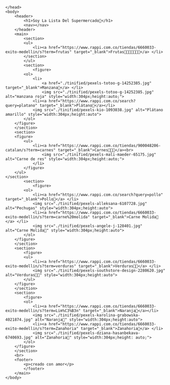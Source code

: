 <!DOCTYPE html>
<htm lang="es">
    <head>
        <meta charset="UTF-8">
        <meta name="viewport" content="width=device-width, initial-scale=1">
        <title>Lista de supermercado</title>
        
    </head>
    <body>
        <header>
            <h1>Soy La Lista Del Supermercado🛒</h1>
            <nav></nav>
        </header>
        <main>
            <section>
            <ul>
                <li><a href="https://www.rappi.com.co/tiendas/6660033-exito-medellin/s?term=frutas" target="_blank">Frutas🍍🍈🍉🍏🍑🍋🍇</a> </li>
            </section>
            </ul>
            <section>
                <figure>
            <ol>
                <li>
                    <a href="./tinified/pexels-totoo-g-14252385.jpg" target="_blank">Manzana🍎</a> </li>
                    <img src="./tinified/pexels-totoo-g-14252385.jpg" alt="manzana roja" style="width:304px;height:auto;">
                <li><a href="https://www.rappi.com.co/search?query=platano" target="_blank">Plátano🍌</a></li> 
                <img src="./tinified/pexels-kio-1093038.jpg" alt="Plátano amarillo" style="width:304px;height:auto">   
            </ol>
        </figure>
        </section>
        <section>
        <figure>
            <ul>
                <li><a href="https://www.rappi.com.co/tiendas/900048206-catalan/s?term=carnes" target="_blank">Carnes🥓🍖🥩</a><br>
                    <img src="./tinified/pexels-mali-maeder-65175.jpg" alt="Carne de res" style="width:304px;height:auto;"> 
                </li>
            </figure>
        </ul>
    </section>
            <section>
                <figure>
            <ol>
                <li><a href="https://www.rappi.com.co/search?query=pollo" target="_blank">Pollo🐔</a> </li>
                <img src="./tinified/pexels-alleksana-6107728.jpg" alt="Pechugas" style="width:304px;height:auto">
                <li><a href="https://www.rappi.com.co/tiendas/6660033-exito-medellin/s?term=carne%20molida" target="_blank">Carne Molida🥩</a> </li>
                <img src="./tinified/pexels-angele-j-128401.jpg" alt="Carne Molida🥩" style="width:304px;height:auto">    
            </ol>
        </figure>
        </section>
        <section>
            <figure>
            <ul>
                <li><a href="https://www.rappi.com.co/tiendas/6660033-exito-medellin/s?term=verduras" target="_blank">Verduras💚🥬</a> </li>
                <img src="./tinified/pexels-southstore-design-2280620.jpg" alt="Verduras💚🥬" style="width:304px;height:auto">
            </ul>
        </figure>
        </section>
        <section>
            <figure>
            <ol>
                <li><a href="https://www.rappi.com.co/tiendas/6660033-exito-medellin/s?term=Lim%C3%B3n" target="_blank">Naranja🍋</a></li>
                <img src="./tinified/pexels-karolina-grabowska-4021874.jpg" alt="Naranja🍋" style="width:304px;height:auto">
                <li><a href="https://www.rappi.com.co/tiendas/6660033-exito-medellin/s?term=Zanahoria" target="_blank">Zanahoria🥕</a> </li>
                <img src="./tinified/pexels-dziana-hasanbekava-6740693.jpg" alt="Zanahoria🥕" style="width:304px;height: auto;">    
            </ol>
        </figure>
        </section>
        <br>
        <footer>
            <p>creado con amor</p>
            </footer>
        </main>
    </body>
</htm>
